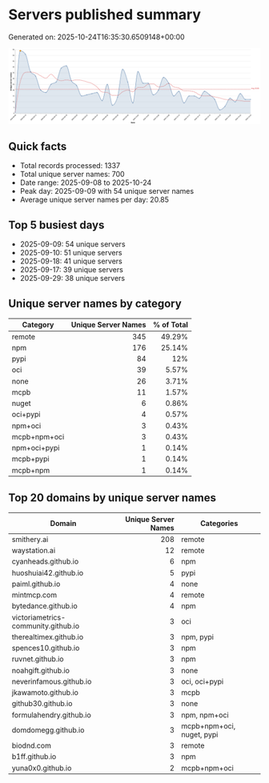 # Servers published summary

Generated on: 2025-10-24T16:35:30.6509148+00:00

![Unique servers per day](servers-per-day.svg)

## Quick facts
- Total records processed: 1337
- Total unique server names: 700
- Date range: 2025-09-08 to 2025-10-24
- Peak day: 2025-09-09 with 54 unique server names
- Average unique server names per day: 20.85

## Top 5 busiest days
- 2025-09-09: 54 unique servers
- 2025-09-10: 51 unique servers
- 2025-09-18: 41 unique servers
- 2025-09-17: 39 unique servers
- 2025-09-29: 38 unique servers

## Unique server names by category

| Category | Unique Server Names | % of Total |
|----------|---------------------:|-----------:|
| remote | 345 | 49.29% |
| npm | 176 | 25.14% |
| pypi | 84 | 12% |
| oci | 39 | 5.57% |
| none | 26 | 3.71% |
| mcpb | 11 | 1.57% |
| nuget | 6 | 0.86% |
| oci+pypi | 4 | 0.57% |
| npm+oci | 3 | 0.43% |
| mcpb+npm+oci | 3 | 0.43% |
| npm+oci+pypi | 1 | 0.14% |
| mcpb+pypi | 1 | 0.14% |
| mcpb+npm | 1 | 0.14% |

## Top 20 domains by unique server names

| Domain | Unique Server Names | Categories |
|--------|---------------------:|------------|
| smithery.ai | 208 | remote |
| waystation.ai | 12 | remote |
| cyanheads.github.io | 6 | npm |
| huoshuiai42.github.io | 5 | pypi |
| paiml.github.io | 4 | none |
| mintmcp.com | 4 | remote |
| bytedance.github.io | 4 | npm |
| victoriametrics-community.github.io | 3 | oci |
| therealtimex.github.io | 3 | npm, pypi |
| spences10.github.io | 3 | npm |
| ruvnet.github.io | 3 | npm |
| noahgift.github.io | 3 | none |
| neverinfamous.github.io | 3 | oci, oci+pypi |
| jkawamoto.github.io | 3 | mcpb |
| github30.github.io | 3 | none |
| formulahendry.github.io | 3 | npm, npm+oci |
| domdomegg.github.io | 3 | mcpb+npm+oci, nuget, pypi |
| biodnd.com | 3 | remote |
| b1ff.github.io | 3 | npm |
| yuna0x0.github.io | 2 | mcpb+npm+oci |
